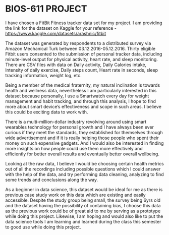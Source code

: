 # BIOS-611 PROJECT

I have chosen a FitBit Fitness tracker data set for my project. I am providing the link for the dataset on Kaggle for your reference - https://www.kaggle.com/datasets/arashnic/fitbit

The dataset was generated by respondents to a distributed survey via Amazon Mechanical Turk between 03.12.2016-05.12.2016. Thirty eligible Fitbit users consented to the submission of personal tracker data, including minute-level output for physical activity, heart rate, and sleep monitoring. There are CSV files with data on Daily activity, Daily Calories intake, Intensity of daily exercise, Daily steps count, Heart rate in seconds, sleep tracking information, weight log, etc.

Being a member of the medical fraternity, my natural inclination is towards health and wellness data, nevertheless I am particularly interested in this dataset because personally, I use a Smartwatch every day for weight management and habit tracking, and through this analysis, I hope to find more about smart device’s effectiveness and scope in such areas. I believe this could be exciting data to work with.

There is a multi-million-dollar industry revolving around using smart wearables technology for personal growth and I have always been ever curious if they meet the standards, they established for themselves through wide advertisement and if it is really helping those people who spent their money on such expensive gadgets. And I would also be interested in finding more insights on how people could use them more effectively and efficiently for better overall results and eventually better overall wellbeing.

Looking at the raw data, I believe I would be choosing certain health metrics out of all the recordings including possible questions which I could answer with the help of the data, and try performing data cleaning, analyzing to find some trends and conclusions along the way.  

As a beginner in data science, this dataset would be ideal for me as there is previous case study work on this data which are existing and easily accessible. Despite the study group being small, the survey being 6yrs old and the dataset having the possibility of containing bias, I choose this data as the previous work could be of great aid to me by serving as a prototype while doing this project. Likewise, I am hoping and would also like to put the data science tools I am learning and learned during the class this semester to good use while doing this project.

